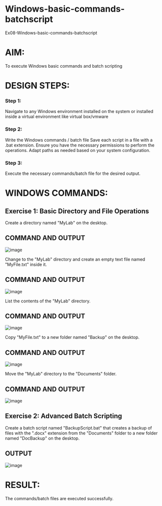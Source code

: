# Windows-basic-commands-batchscript
Ex08-Windows-basic-commands-batchscript

# AIM:
To execute Windows basic commands and batch scripting

# DESIGN STEPS:

### Step 1:

Navigate to any Windows environment installed on the system or installed inside a virtual environment like virtual box/vmware 

### Step 2:

Write the Windows commands / batch file
Save each script in a file with a .bat extension.
Ensure you have the necessary permissions to perform the operations.
Adapt paths as needed based on your system configuration.
### Step 3:

Execute the necessary commands/batch file for the desired output. 




# WINDOWS COMMANDS:
## Exercise 1: Basic Directory and File Operations
Create a directory named "MyLab" on the desktop.


## COMMAND AND OUTPUT

![image](https://github.com/CodesWithRobi/os-Windows-basic-commands-batchscript/assets/130537166/08f2cd56-4947-426f-b3c7-eea2edbbd43e)

Change to the "MyLab" directory and create an empty text file named "MyFile.txt" inside it.


## COMMAND AND OUTPUT

![image](https://github.com/CodesWithRobi/os-Windows-basic-commands-batchscript/assets/130537166/27070e95-76af-4a16-83e0-735d7f91f984)


List the contents of the "MyLab" directory.


## COMMAND AND OUTPUT

![image](https://github.com/CodesWithRobi/os-Windows-basic-commands-batchscript/assets/130537166/a0abf718-190c-44a0-9087-2e6956c5a0e6)

Copy "MyFile.txt" to a new folder named "Backup" on the desktop.

## COMMAND AND OUTPUT

![image](https://github.com/CodesWithRobi/os-Windows-basic-commands-batchscript/assets/130537166/97b8188b-78f6-46be-af89-7069e97cbecb)

Move the "MyLab" directory to the "Documents" folder.

## COMMAND AND OUTPUT

![image](https://github.com/CodesWithRobi/os-Windows-basic-commands-batchscript/assets/130537166/3ace8d6a-6050-4ceb-b10b-eb9f4a897e9c)


## Exercise 2: Advanced Batch Scripting
Create a batch script named "BackupScript.bat" that creates a backup of files with the ".docx" extension from the "Documents" folder to a new folder named "DocBackup" on the desktop.







## OUTPUT

![image](https://github.com/CodesWithRobi/os-Windows-basic-commands-batchscript/assets/130537166/260e0c44-2832-4a3f-a138-0bc0ff2ecee8)




# RESULT:
The commands/batch files are executed successfully.

